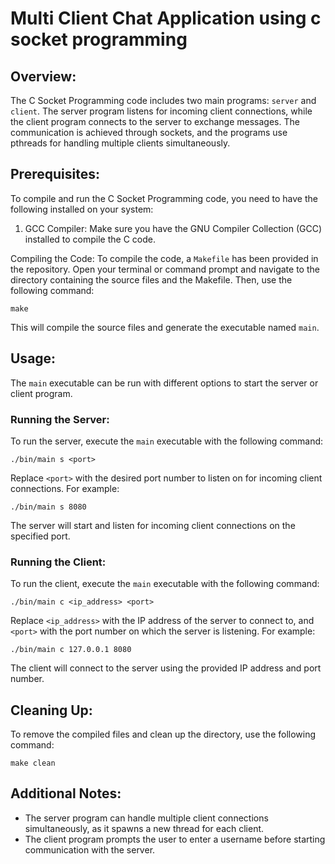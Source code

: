 # Multi Client Chat Application using c socket programming

## Overview:

The C Socket Programming code includes two main programs: `server` and `client`. The server program listens for incoming client connections, while the client program connects to the server to exchange messages. The communication is achieved through sockets, and the programs use pthreads for handling multiple clients simultaneously.

## Prerequisites:

To compile and run the C Socket Programming code, you need to have the following installed on your system:

1. GCC Compiler: Make sure you have the GNU Compiler Collection (GCC) installed to compile the C code.

Compiling the Code:
To compile the code, a `Makefile` has been provided in the repository. Open your terminal or command prompt and navigate to the directory containing the source files and the Makefile. Then, use the following command:

`make`

This will compile the source files and generate the executable named `main`.

## Usage:

The `main` executable can be run with different options to start the server or client program.

### Running the Server:

To run the server, execute the `main` executable with the following command:

`./bin/main s <port>`

Replace `<port>` with the desired port number to listen on for incoming client connections. For example:

`./bin/main s 8080`

The server will start and listen for incoming client connections on the specified port.

### Running the Client:

To run the client, execute the `main` executable with the following command:

`./bin/main c <ip_address> <port>`

Replace `<ip_address>` with the IP address of the server to connect to, and `<port>` with the port number on which the server is listening. For example:

`./bin/main c 127.0.0.1 8080`

The client will connect to the server using the provided IP address and port number.

## Cleaning Up:

To remove the compiled files and clean up the directory, use the following command:

`make clean`

## Additional Notes:

- The server program can handle multiple client connections simultaneously, as it spawns a new thread for each client.
- The client program prompts the user to enter a username before starting communication with the server.
